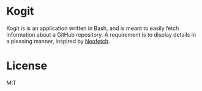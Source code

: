 # Kogit
Kogit is is an application written in Bash, and is meant to easily fetch information about a GitHub repository. A requirement is to display details in a pleasing manner, inspired by [Neofetch](https://github.com/dylanaraps/neofetch).

# License
MIT